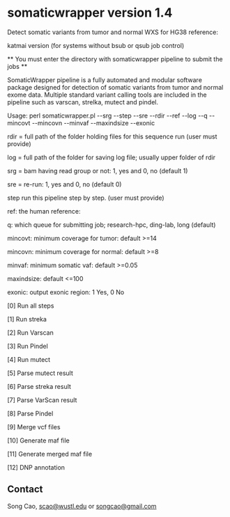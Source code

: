 # somaticwrapper version 1.4 ##

Detect somatic variants from tumor and normal WXS for HG38 reference:

katmai version (for systems without bsub or qsub job control)

** You must enter the directory with somaticwrapper pipeline to submit the jobs **

SomaticWrapper pipeline is a fully automated and modular software package designed for detection of somatic variants from tumor and normal exome data. Multiple standard variant calling tools are included in the pipeline such as varscan, strelka, mutect and pindel.

Usage: perl somaticwrapper.pl  --srg --step --sre --rdir --ref --log --q --mincovt --mincovn --minvaf --maxindsize --exonic 

rdir = full path of the folder holding files for this sequence run (user must provide)

log = full path of the folder for saving log file; usually upper folder of rdir

srg = bam having read group or not: 1, yes and 0, no (default 1)

sre = re-run: 1, yes and 0, no  (default 0)

step run this pipeline step by step. (user must provide)

ref: the human reference: 

q: which queue for submitting job; research-hpc, ding-lab, long (default)

mincovt: minimum coverage for tumor: default >=14

mincovn: minimum coverage for normal: default >=8

minvaf: minimum somatic vaf: default >=0.05

maxindsize: default <=100

exonic: output exonic region: 1 Yes, 0 No


[0]  Run all steps 

[1]  Run streka 

[2]  Run Varscan 

[3]  Run Pindel 

[4]  Run mutect 

[5]  Parse mutect result 

[6]  Parse streka result 

[7]  Parse VarScan result 

[8]  Parse Pindel 

[9]  Merge vcf files   

[10] Generate maf file  

[11] Generate merged maf file 

[12] DNP annotation  

## Contact ##

Song Cao, scao@wustl.edu or songcao@gmail.com

